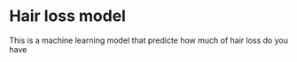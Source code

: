 # Hair loss model
This is a machine learning model that predicte how much of hair loss do you have 
